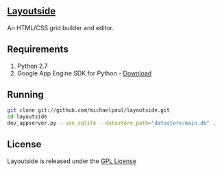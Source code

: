 [Layoutside](http://layoutside.com/)
------------------------------------

An HTML/CSS grid builder and editor.

Requirements
------------

1. Python 2.7
2. Google App Engine SDK for Python - [Download](https://developers.google.com/appengine/)

Running
-------

```bash
git clone git://github.com/michaelpaul/layoutside.git
cd layoutside
dev_appserver.py --use_sqlite --datastore_path="datastore/main.db" .
```

License
-------

Layoutside is released under the [GPL License](http://www.gnu.org/licenses/gpl.html)

